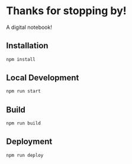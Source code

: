 # Thanks for stopping by!

A digital notebook!

## Installation
```bash
npm install
```

## Local Development

```bash
npm run start
```

## Build

```bash
npm run build
```

## Deployment

```bash
npm run deploy
```